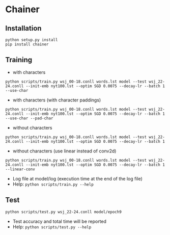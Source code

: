 # Chainer

## Installation

```
python setup.py install
pip install chainer
```

## Training

* with characters

```
python scripts/train.py wsj_00-18.conll words.lst model --test wsj_22-24.conll --init-emb nyt100.lst --optim SGD 0.0075 --decay-lr --batch 1 --use-char
```

* with characters (with character paddings)

```
python scripts/train.py wsj_00-18.conll words.lst model --test wsj_22-24.conll --init-emb nyt100.lst --optim SGD 0.0075 --decay-lr --batch 1 --use-char --pad-char
```

* without characters

```
python scripts/train.py wsj_00-18.conll words.lst model --test wsj_22-24.conll --init-emb nyt100.lst --optim SGD 0.0075 --decay-lr --batch 1
```

* without characters (use linear instead of conv2d)

```
python scripts/train.py wsj_00-18.conll words.lst model --test wsj_22-24.conll --init-emb nyt100.lst --optim SGD 0.0075 --decay-lr --batch 1 --linear-conv
```

* Log file at model/log (execution time at the end of the log file)
* Help: `python scripts/train.py --help`

## Test

```
python scripts/test.py wsj_22-24.conll model/epoch9
```

* Test accuracy and total time will be reported
* Help: `python scripts/test.py --help`
